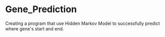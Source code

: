 # Gene_Prediction
Creating a program that use Hidden Markov Model to successfully predict where gene's start and end.
